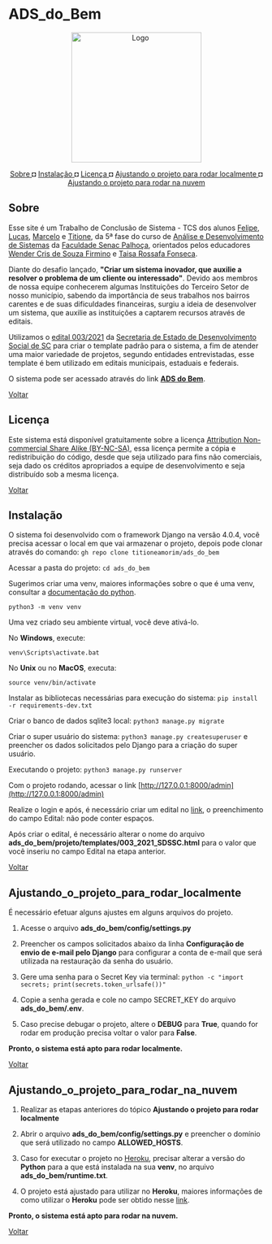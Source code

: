 # ADS_do_Bem

<p align="center">
  <img src="https://r.mobirisesite.com/196538/assets/images/nuvem-1256x1256.png?v=1NziBv" width="256" height="256" alt="Logo"/>
</p>

<p align="center">
<a href="#Sobre">Sobre </a>   ◘   
<a href="#Instalação"> Instalação </a>   ◘   
<a href="#Licença"> Licença </a>   ◘   
<a href="#Ajustando_o_projeto_para_rodar_localmente"> Ajustando o projeto para rodar localmente </a>   ◘   
<a href="#Ajustando_o_projeto_para_rodar_na_nuvem"> Ajustando o projeto para rodar na nuvem</a>


## Sobre

Esse site é um Trabalho de Conclusão de Sistema - TCS dos alunos [Felipe](https://github.com/arandel25), [Lucas](https://github.com/lcgandolfi), [Marcelo](https://github.com/pac57282) e [Titione](https://github.com/titioneamorim), da 5ª fase do curso de [Análise e Desenvolvimento de Sistemas](https://vestibular.sc.senac.br/cursos/analise-e-desenvolvimento-de-sistemas/) da [Faculdade Senac Palhoça](https://portal.sc.senac.br/), orientados pelos educadores [Wender Cris de Souza Firmino](https://www.linkedin.com/in/wendersf/) e [Taisa Rossafa Fonseca](https://www.linkedin.com/in/taisa-rossafa-da-fonseca-5b16272a/).

Diante do desafio lançado, **"Criar um sistema inovador, que auxilie a resolver o problema de um cliente ou interessado"**. Devido aos membros de nossa equipe conhecerem algumas Instituições do Terceiro Setor de nosso município, sabendo da importância de seus trabalhos nos bairros carentes e de suas dificuldades financeiras, surgiu a ideia de desenvolver um sistema, que auxilie as instituições a captarem recursos através de editais.

Utilizamos o [edital 003/2021](https://www.sds.sc.gov.br/images/Conselhos/cedca/Edital%20CEDCA%20Para%20publicar.pdf) da [Secretaria de Estado de Desenvolvimento Social de SC](https://www.sds.sc.gov.br/) para criar o template padrão para o sistema, a fim de atender uma maior variedade de projetos, segundo entidades entrevistadas, esse template é bem utilizado em editais municipais, estaduais e federais.

O sistema pode ser acessado através do link [**ADS do Bem**](https://ads-do-bem.herokuapp.com/).

<a href="#ads_do_bem">Voltar</a>


## Licença

Este sistema está disponível gratuitamente sobre a licença [Attribution Non-commercial Share Alike (BY-NC-SA)](https://creativecommons.org/licenses/by-nc-sa/3.0/br/), essa licença permite a cópia e redistribuição do código, desde que seja utilizado para fins não comerciais, seja dado os créditos apropriados a equipe de desenvolvimento e seja distribuído sob a mesma licença.

<a href="#ads_do_bem">Voltar</a>


## Instalação

O sistema foi desenvolvido com o framework Django na versão 4.0.4, você precisa acessar o local em que vai armazenar o projeto, depois pode clonar através do comando: ``gh repo clone titioneamorim/ads_do_bem``

Acessar a pasta do projeto: ``cd ads_do_bem``

Sugerimos criar uma venv, maiores informações sobre o que é uma venv, consultar a [documentação do python](https://docs.python.org/pt-br/3/library/venv.html#:~:text=O%20m%C3%B3dulo%20venv,diret%C3%B3rios%20do%20site.).

``python3 -m venv venv``

Uma vez criado seu ambiente virtual, você deve ativá-lo.

No **Windows**, execute:

``venv\Scripts\activate.bat``

No **Unix** ou no **MacOS**, executa:

``source venv/bin/activate``

Instalar as bibliotecas necessárias para execução do sistema: ``pip install -r requirements-dev.txt``

Criar o banco de dados sqlite3 local: ``python3 manage.py migrate``

Criar o super usuário do sistema: ``python3 manage.py createsuperuser`` e preencher os dados solicitados pelo Django para a criação do super usuário.

Executando o projeto: ``python3 manage.py runserver``

Com o projeto rodando, acessar o link [http://127.0.0.1:8000/admin](http://127.0.0.1:8000/admin)

Realize o login e após, é necessário criar um edital no [link](http://127.0.0.1:8000/admin/edital/editalmodel/add/), o preenchimento do campo Edital: não pode conter espaços.

Após criar o edital, é necessário alterar o nome do arquivo **ads_do_bem/projeto/templates/003_2021_SDSSC.html** para o valor que você inseriu no campo Edital na etapa anterior.

<a href="#ads_do_bem">Voltar</a>


## Ajustando_o_projeto_para_rodar_localmente


É necessário efetuar alguns ajustes em alguns arquivos do projeto.

1) Acesse o arquivo **ads_do_bem/config/settings.py**

2) Preencher os campos solicitados abaixo da linha **Configuração de envio de e-mail pelo Django** para configurar a conta de e-mail que será utilizada na restauração da senha do usuário.

3) Gere uma senha para o Secret Key via terminal: ``python -c "import secrets; print(secrets.token_urlsafe())" `` 

4) Copie a senha gerada e cole no campo SECRET_KEY do arquivo **ads_do_bem/.env**.

5) Caso precise debugar o projeto, altere o **DEBUG** para **True**, quando for rodar em produção precisa voltar o valor para **False**.

**Pronto, o sistema está apto para rodar localmente.**

<a href="#ads_do_bem">Voltar</a>


## Ajustando_o_projeto_para_rodar_na_nuvem


1) Realizar as etapas anteriores do tópico **Ajustando o projeto para rodar localmente**

2) Abrir o arquivo **ads_do_bem/config/settings.py** e preencher o domínio que será utilizado no campo **ALLOWED_HOSTS**.

3) Caso for executar o projeto no [Heroku](https://www.heroku.com/), precisar alterar a versão do **Python** para a que está instalada na sua **venv**, no arquivo **ads_do_bem/runtime.txt**.

4) O projeto está ajustado para utilizar no **Heroku**, maiores informações de como utilizar o **Heroku** pode ser obtido nesse [link](https://devcenter.heroku.com/categories/deployment).

**Pronto, o sistema está apto para rodar na nuvem.**

<a href="#ads_do_bem">Voltar</a>
